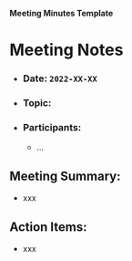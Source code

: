 **Meeting Minutes Template**

# Meeting Notes

- ### Date: `2022-XX-XX`
- ### Topic:
- ### Participants:
  - ...

## Meeting Summary:

- xxx

## Action Items:

- xxx
